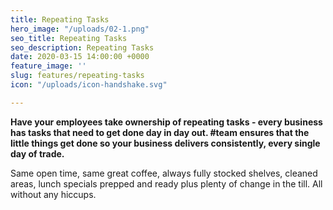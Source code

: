 ```yaml
---
title: Repeating Tasks
hero_image: "/uploads/02-1.png"
seo_title: Repeating Tasks
seo_description: Repeating Tasks
date: 2020-03-15 14:00:00 +0000
feature_image: ''
slug: features/repeating-tasks
icon: "/uploads/icon-handshake.svg"

---
```

**Have your employees take ownership of repeating tasks - every business has tasks that need to get done day in day out. #team ensures that the little things get done so your business delivers consistently, every single day of trade.**

Same open time, same great coffee, always fully stocked shelves, cleaned areas, lunch specials prepped and ready plus plenty of change in the till. All without any hiccups.